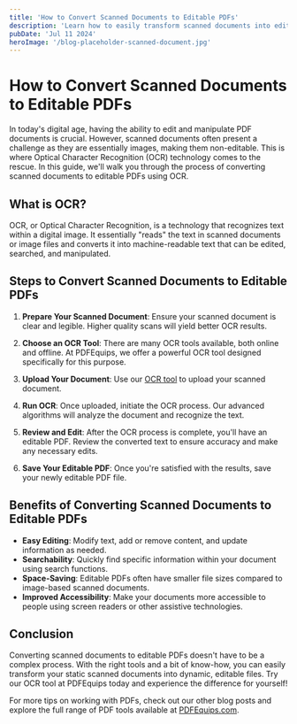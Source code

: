 ```yaml
---
title: 'How to Convert Scanned Documents to Editable PDFs'
description: 'Learn how to easily transform scanned documents into editable PDF files using OCR technology'
pubDate: 'Jul 11 2024'
heroImage: '/blog-placeholder-scanned-document.jpg'
---
```



# How to Convert Scanned Documents to Editable PDFs

In today's digital age, having the ability to edit and manipulate PDF documents is crucial. However, scanned documents often present a challenge as they are essentially images, making them non-editable. This is where Optical Character Recognition (OCR) technology comes to the rescue. In this guide, we'll walk you through the process of converting scanned documents to editable PDFs using OCR.

## What is OCR?

OCR, or Optical Character Recognition, is a technology that recognizes text within a digital image. It essentially "reads" the text in scanned documents or image files and converts it into machine-readable text that can be edited, searched, and manipulated.

## Steps to Convert Scanned Documents to Editable PDFs

1. **Prepare Your Scanned Document**: Ensure your scanned document is clear and legible. Higher quality scans will yield better OCR results.

2. **Choose an OCR Tool**: There are many OCR tools available, both online and offline. At PDFEquips, we offer a powerful OCR tool designed specifically for this purpose.

3. **Upload Your Document**: Use our [OCR tool](https://www.pdfequips.com/ocr-pdf) to upload your scanned document.


4. **Run OCR**: Once uploaded, initiate the OCR process. Our advanced algorithms will analyze the document and recognize the text.

5. **Review and Edit**: After the OCR process is complete, you'll have an editable PDF. Review the converted text to ensure accuracy and make any necessary edits.

6. **Save Your Editable PDF**: Once you're satisfied with the results, save your newly editable PDF file.

## Benefits of Converting Scanned Documents to Editable PDFs

- **Easy Editing**: Modify text, add or remove content, and update information as needed.
- **Searchability**: Quickly find specific information within your document using search functions.
- **Space-Saving**: Editable PDFs often have smaller file sizes compared to image-based scanned documents.
- **Improved Accessibility**: Make your documents more accessible to people using screen readers or other assistive technologies.

## Conclusion

Converting scanned documents to editable PDFs doesn't have to be a complex process. With the right tools and a bit of know-how, you can easily transform your static scanned documents into dynamic, editable files. Try our OCR tool at PDFEquips today and experience the difference for yourself!

For more tips on working with PDFs, check out our other blog posts and explore the full range of PDF tools available at [PDFEquips.com](https://www.pdfequips.com).